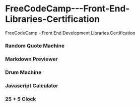 # FreeCodeCamp---Front-End-Libraries-Certification
FreeCodeCamp - Front End Development Libraries Certification

### Random Quote Machine
### Markdown Previewer
### Drum Machine
### Javascript Calculator
### 25 + 5 Clock
